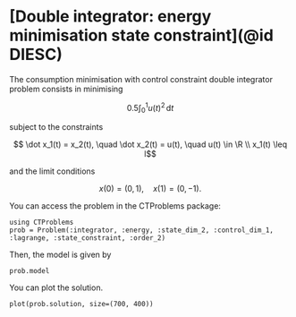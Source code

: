 # [Double integrator: energy minimisation state constraint](@id DIESC)

The consumption minimisation with control constraint double integrator problem consists in minimising

```math
    0.5\int_{0}^{1} {u(t)}^2 \, \mathrm{d}t
```

subject to the constraints

```math
    \dot x_1(t) = x_2(t), \quad \dot x_2(t) = u(t), \quad u(t) \in \R \\
    x_1(t) \leq l
```

and the limit conditions

```math
    x(0) = (0,1), \quad x(1) = (0,-1).
```

You can access the problem in the CTProblems package:

```@example main
using CTProblems
prob = Problem(:integrator, :energy, :state_dim_2, :control_dim_1, :lagrange, :state_constraint, :order_2)
```

Then, the model is given by

```@example main
prob.model
```

You can plot the solution.

```@example main
plot(prob.solution, size=(700, 400))
```
